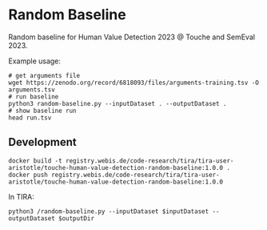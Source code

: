 Random Baseline
===============
Random baseline for Human Value Detection 2023 @ Touche and SemEval 2023.

Example usage:
```
# get arguments file
wget https://zenodo.org/record/6818093/files/arguments-training.tsv -O arguments.tsv
# run baseline
python3 random-baseline.py --inputDataset . --outputDataset .
# show baseline run
head run.tsv
```


Development
-----------
```
docker build -t registry.webis.de/code-research/tira/tira-user-aristotle/touche-human-value-detection-random-baseline:1.0.0 .
docker push registry.webis.de/code-research/tira/tira-user-aristotle/touche-human-value-detection-random-baseline:1.0.0
```

In TIRA:
```
python3 /random-baseline.py --inputDataset $inputDataset --outputDataset $outputDir
```

